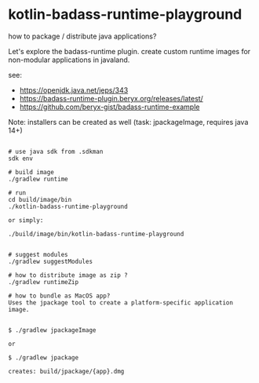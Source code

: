 # kotlin-badass-runtime-playground
how to package / distribute java applications?

Let's explore the badass-runtime plugin. 
create custom runtime images for non-modular applications in javaland.

see:
- https://openjdk.java.net/jeps/343
- https://badass-runtime-plugin.beryx.org/releases/latest/
- https://github.com/beryx-gist/badass-runtime-example

Note: installers can be created as well (task: jpackageImage, requires java 14+)

```

# use java sdk from .sdkman
sdk env

# build image
./gradlew runtime

# run
cd build/image/bin
./kotlin-badass-runtime-playground

or simply:

./build/image/bin/kotlin-badass-runtime-playground


# suggest modules
./gradlew suggestModules
```

```
# how to distribute image as zip ?
./gradlew runtimeZip
```
```
# how to bundle as MacOS app?
Uses the jpackage tool to create a platform-specific application image.


$ ./gradlew jpackageImage

or 

$ ./gradlew jpackage

creates: build/jpackage/{app}.dmg
```
